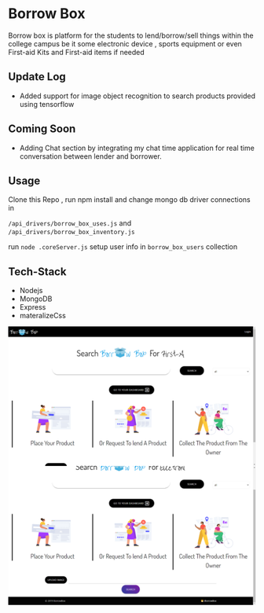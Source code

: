 # Borrow Box
Borrow box is platform for the students to lend/borrow/sell things within the college campus be it some electronic device , sports equipment or even First-aid Kits and First-aid items if needed
## Update Log
 - Added support for image object recognition to search products provided using tensorflow

## Coming Soon
 - Adding Chat section by integrating my chat time application for real time conversation between lender and borrower.

## Usage

Clone this Repo ,
run npm install and change mongo db driver connections in 

  `/api_drivers/borrow_box_uses.js` and `/api_drivers/borrow_box_inventory.js `

run `node .coreServer.js`
setup user info in `borrow_box_users` collection
## Tech-Stack

 - Nodejs
 - MongoDB
 - Express
 - materalizeCss

<p>
<img align="left" alt="GIF" src="./docs/Screenshot (256).png" width="600px" />  
<img align="left" alt="GIF" src="./docs/Screenshot (257).png" width="600px" />  
</p><br>
